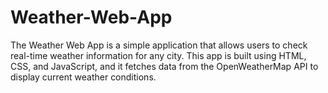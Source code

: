 # Weather-Web-App
The Weather Web App is a simple application that allows users to check real-time weather information for any city. This app is built using HTML, CSS, and JavaScript, and it fetches data from the OpenWeatherMap API to display current weather conditions.
